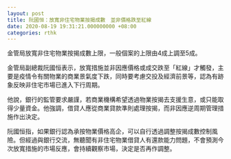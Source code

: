 ```yaml
---
layout: post
title: 阮國恒：放寬非住宅物業按揭成數　並非價格跌至紅線
date: 2020-08-19 19:31:21.000000000 +08:00
categories: rthk
---
```


金管局放寬非住宅物業按揭成數上限，一般個案的上限由4成上調至5成。

金管局副總裁阮國恒表示，放寬措施並非因應價格或成交跌至「紅線」才觸發，主要是疫情令有關物業的商業景氣度下跌，同時要考慮交投及經濟前景等，認為有跡象反映非住宅市場已進入下行周期。

他說，銀行的監管要求嚴謹，若商業機構希望透過物業按揭去支援生意，或只能取得少量資金。他強調，借貸人應從商業貸款準則處理按揭，而非因應逆周期管理措施作出決定。

阮國恒指，如果銀行認為承按物業價格高企，可以自行透過調整按揭成數控制風險。但經過與銀行交流，無聽聞有非住宅物業借貸人有還款能力問題，不會預測今次放寬措施的市場反應，會持續觀察市場，決定是否再作調整。
